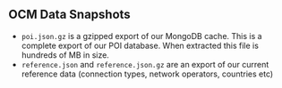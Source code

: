 OCM Data Snapshots
---------------
- `poi.json.gz` is a gzipped export of our MongoDB cache. This is a complete export of our POI database. When extracted this file is hundreds of MB in size.
- `reference.json` and `reference.json.gz` are an export of our current reference data (connection types, network operators, countries etc)
